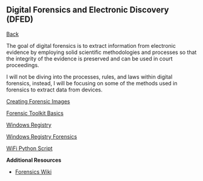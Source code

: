 ## Digital Forensics and Electronic Discovery (DFED)
<a href="cache">Back</a>
<p>The goal of digital forensics is to extract information from electronic evidence by employing solid scientific methodologies and processes so that the integrity of the evidence is preserved and can be used in court proceedings.</p>

<p>I will not be diving into the processes, rules, and laws within digital forensics, instead, I will be focusing on some of the methods used in forensics to extract data from devices.</p>

<a href="creating-images">Creating Forensic Images</a>

<a href="ftk-basics">Forensic Toolkit Basics</a>

<a href="registry">Windows Registry</a>

<a href="registry-forensics">Windows Registry Forensics</a>

<a href="wifi-script">WiFi Python Script</a>

**Additional Resources**
<ul>
    <li><a href="https://forensicswiki.xyz/page/Main_Page" target="_blank">Forensics Wiki</a></li>
</ul>
